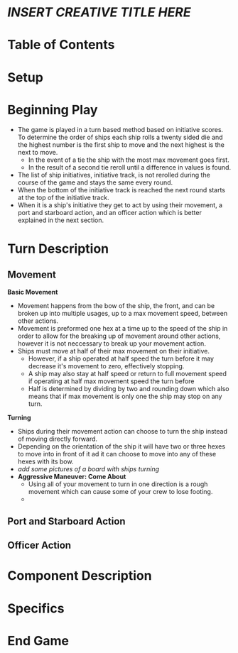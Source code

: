 <!--- # Table of Contents [link](#anchor) // # <a name="anchor"></a>Anchor--->
<!--- 
	
Title

SKIP FOR NOW
Game Detail
Lore and Game Brief
Game Components
Game Overview

Setup
Begin Play
Turn Description
Component Description
Specifics
End Game
Credits
Glossary

--->

# *INSERT CREATIVE TITLE HERE*

# Table of Contents

# Setup

# Beginning Play
* The game is played in a turn based method based on initiative scores. To determine the order of ships each ship rolls a twenty sided die and the highest number is the first ship to move and the next highest is the next to move. 
	* In the event of a tie the ship with the most max movement goes first.
	* In the result of a second tie reroll until a difference in values is found.
* The list of ship initiatives, initiative track, is not rerolled during the course of the game and stays the same every round.
* When the bottom of the initiative track is reached the next round starts at the top of the initiative track.
* When it is a ship's initiative they get to act by using their movement, a port and starboard action, and an officer action which is better explained in the next section.

# Turn Description

## Movement
**Basic Movement**
* Movement happens from the bow of the ship, the front, and can be broken up into multiple usages, up to a max movement speed, between other actions.
* Movement is preformed one hex at a time up to the speed of the ship in order to allow for the breaking up of movement around other actions, however it is not neccessary to break up your movement action.
* Ships must move at half of their max movement on their initiative.
	* However, if a ship operated at half speed the turn before it may decrease it's movement to zero, effectively stopping.
	* A ship may also stay at half speed or return to full movement speed if operating at half max movement speed the turn before 
	* Half is determined by dividing by two and rounding down which also means that if max movement is only one the ship may stop on any turn.

**Turning**
* Ships during their movement action can choose to turn the ship instead of moving directly forward.
* Depending on the orientation of the ship it will have two or three hexes to move into in front of it ad it can choose to move into any of these hexes with its bow.
* *add some pictures of a board with ships turning*
* **Aggressive Maneuver: Come About**
	* Using all of your movement to turn in one direction is a rough movement which can cause some of your crew to lose footing.
	* 

## Port and Starboard Action

## Officer Action

# Component Description

# Specifics

# End Game